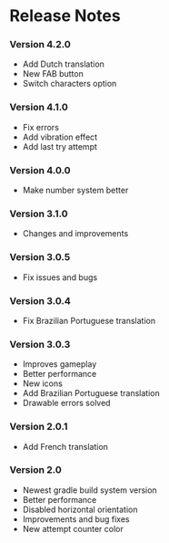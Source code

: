 # Release Notes

### Version 4.2.0
* Add Dutch translation
* New FAB button
* Switch characters option

### Version 4.1.0
* Fix errors
* Add vibration effect
* Add last try attempt

### Version 4.0.0
* Make number system better

### Version 3.1.0
* Changes and improvements

### Version 3.0.5
* Fix issues and bugs

### Version 3.0.4
* Fix Brazilian Portuguese translation

### Version 3.0.3
* Improves gameplay
* Better performance
* New icons
* Add Brazilian Portuguese translation
* Drawable errors solved

### Version 2.0.1
* Add French translation

### Version 2.0
* Newest gradle build system version
* Better performance
* Disabled horizontal orientation
* Improvements and bug fixes
* New attempt counter color
